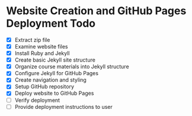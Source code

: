 # Website Creation and GitHub Pages Deployment Todo

- [x] Extract zip file
- [x] Examine website files
- [x] Install Ruby and Jekyll
- [x] Create basic Jekyll site structure
- [x] Organize course materials into Jekyll structure
- [x] Configure Jekyll for GitHub Pages
- [x] Create navigation and styling
- [x] Setup GitHub repository
- [x] Deploy website to GitHub Pages
- [ ] Verify deployment
- [ ] Provide deployment instructions to user
